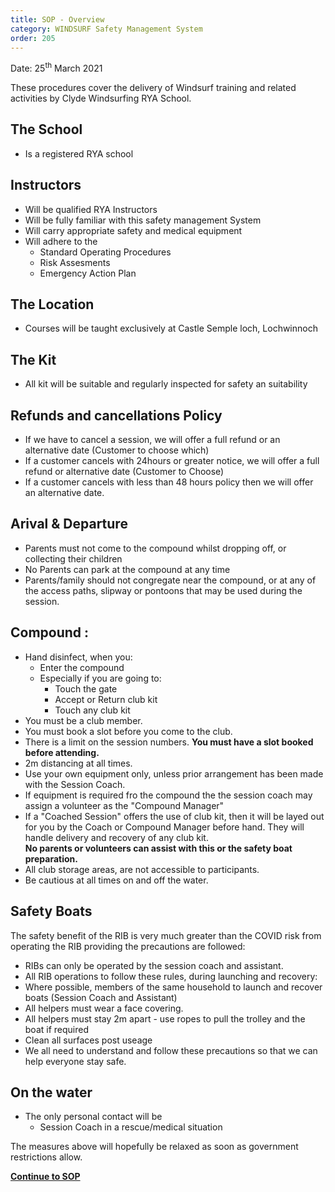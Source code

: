 ```yaml
---
title: SOP - Overview
category: WINDSURF Safety Management System
order: 205 
---
```

Date: 25<sup>th</sup> March 2021

These procedures cover the delivery of Windsurf training and related activities by Clyde Windsurfing RYA School.

## The School

- Is a registered RYA school
  

## Instructors

- Will be qualified RYA Instructors
- Will be fully familiar with this safety management System
- Will carry appropriate safety and medical equipment
- Will adhere to the
   - Standard Operating Procedures
   - Risk Assesments
   - Emergency Action Plan

## The Location

- Courses will be taught exclusively at Castle Semple loch, Lochwinnoch

## The Kit

- All kit will be suitable and regularly inspected for safety an suitability

## Refunds and cancellations Policy

- If we have to cancel a session, we will offer a full refund or an alternative date (Customer to choose which)
- If a customer cancels with 24hours or greater notice, we will offer a full refund or alternative date (Customer to Choose)
- If a customer cancels with less than 48 hours policy then we will offer an alternative date.


## Arival & Departure

- Parents must not come to the compound whilst dropping off, or collecting their children
- No Parents can park at the compound at any time
- Parents/family should not congregate near the compound, or at any of the access paths, slipway or pontoons that may be used during the session.

## Compound :

- Hand disinfect, when you: 
  - Enter the compound
  - Especially if you are going to:  
    - Touch the gate
    - Accept or Return club kit
    - Touch any club kit 
- You must be a club member.
- You must book a slot before you come to the club.
- There is a limit on the session numbers. **You must have a slot booked before attending.**
- 2m distancing at all times.
- Use your own equipment only, unless prior arrangement has been made with the Session Coach.
- If equipment is required fro the compound the the session coach may assign a volunteer as the "Compound Manager"
- If a "Coached Session" offers the use of club kit, then it will be layed out for you by the Coach or Compound Manager before hand. They will handle delivery and recovery of any club kit. <br />**No parents or volunteers can assist with this or the safety boat preparation.**
- All club storage areas, are not accessible to participants.
- Be cautious at all times on and off the water.

## Safety Boats
The safety benefit of the RIB is very much greater than the COVID risk from operating the RIB providing the precautions are followed:

- RIBs can only be operated by the session coach and assistant.
- All RIB operations to follow these rules, during launching and recovery:
- Where possible, members of the same household to launch and recover boats (Session Coach and Assistant)
- All helpers must wear a face covering.
- All helpers must stay 2m apart - use ropes to pull the trolley and the boat if required
- Clean all surfaces post useage
- We all need to understand and follow these precautions so that we can help everyone stay safe.

## On the water
- The only personal contact will be
    - Session Coach in a rescue/medical situation

The measures above will hopefully be relaxed as soon as government restrictions allow.


**[Continue to SOP](/clyde/Content/220-WINDSURF_RISK/)**
